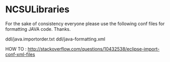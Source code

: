 # NCSULibraries

For the sake of consistency everyone please use the following conf files for formatting JAVA code. Thanks.

ddl/java.importorder.txt
ddl/java-formatting.xml

HOW TO : http://stackoverflow.com/questions/10432538/eclipse-import-conf-xml-files
